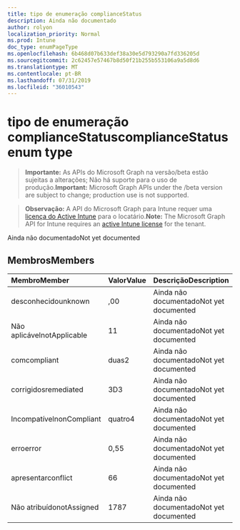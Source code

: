 ```yaml
---
title: tipo de enumeração complianceStatus
description: Ainda não documentado
author: rolyon
localization_priority: Normal
ms.prod: Intune
doc_type: enumPageType
ms.openlocfilehash: 6b468d07b633def38a30e5d793290a7fd336205d
ms.sourcegitcommit: 2c62457e57467b8d50f21b255b553106a9a5d8d6
ms.translationtype: MT
ms.contentlocale: pt-BR
ms.lasthandoff: 07/31/2019
ms.locfileid: "36010543"
---
```

# <a name="compliancestatus-enum-type"></a><span data-ttu-id="d5d4b-103">tipo de enumeração complianceStatus</span><span class="sxs-lookup"><span data-stu-id="d5d4b-103">complianceStatus enum type</span></span>

> <span data-ttu-id="d5d4b-104">**Importante:** As APIs do Microsoft Graph na versão/beta estão sujeitas a alterações; Não há suporte para o uso de produção.</span><span class="sxs-lookup"><span data-stu-id="d5d4b-104">**Important:** Microsoft Graph APIs under the /beta version are subject to change; production use is not supported.</span></span>

> <span data-ttu-id="d5d4b-105">**Observação:** A API do Microsoft Graph para Intune requer uma [licença do Active Intune](https://go.microsoft.com/fwlink/?linkid=839381) para o locatário.</span><span class="sxs-lookup"><span data-stu-id="d5d4b-105">**Note:** The Microsoft Graph API for Intune requires an [active Intune license](https://go.microsoft.com/fwlink/?linkid=839381) for the tenant.</span></span>

<span data-ttu-id="d5d4b-106">Ainda não documentado</span><span class="sxs-lookup"><span data-stu-id="d5d4b-106">Not yet documented</span></span>

## <a name="members"></a><span data-ttu-id="d5d4b-107">Membros</span><span class="sxs-lookup"><span data-stu-id="d5d4b-107">Members</span></span>
|<span data-ttu-id="d5d4b-108">Membro</span><span class="sxs-lookup"><span data-stu-id="d5d4b-108">Member</span></span>|<span data-ttu-id="d5d4b-109">Valor</span><span class="sxs-lookup"><span data-stu-id="d5d4b-109">Value</span></span>|<span data-ttu-id="d5d4b-110">Descrição</span><span class="sxs-lookup"><span data-stu-id="d5d4b-110">Description</span></span>|
|:---|:---|:---|
|<span data-ttu-id="d5d4b-111">desconhecido</span><span class="sxs-lookup"><span data-stu-id="d5d4b-111">unknown</span></span>|<span data-ttu-id="d5d4b-112">,0</span><span class="sxs-lookup"><span data-stu-id="d5d4b-112">0</span></span>|<span data-ttu-id="d5d4b-113">Ainda não documentado</span><span class="sxs-lookup"><span data-stu-id="d5d4b-113">Not yet documented</span></span>|
|<span data-ttu-id="d5d4b-114">Não aplicável</span><span class="sxs-lookup"><span data-stu-id="d5d4b-114">notApplicable</span></span>|<span data-ttu-id="d5d4b-115">1</span><span class="sxs-lookup"><span data-stu-id="d5d4b-115">1</span></span>|<span data-ttu-id="d5d4b-116">Ainda não documentado</span><span class="sxs-lookup"><span data-stu-id="d5d4b-116">Not yet documented</span></span>|
|<span data-ttu-id="d5d4b-117">com</span><span class="sxs-lookup"><span data-stu-id="d5d4b-117">compliant</span></span>|<span data-ttu-id="d5d4b-118">duas</span><span class="sxs-lookup"><span data-stu-id="d5d4b-118">2</span></span>|<span data-ttu-id="d5d4b-119">Ainda não documentado</span><span class="sxs-lookup"><span data-stu-id="d5d4b-119">Not yet documented</span></span>|
|<span data-ttu-id="d5d4b-120">corrigidos</span><span class="sxs-lookup"><span data-stu-id="d5d4b-120">remediated</span></span>|<span data-ttu-id="d5d4b-121">3D</span><span class="sxs-lookup"><span data-stu-id="d5d4b-121">3</span></span>|<span data-ttu-id="d5d4b-122">Ainda não documentado</span><span class="sxs-lookup"><span data-stu-id="d5d4b-122">Not yet documented</span></span>|
|<span data-ttu-id="d5d4b-123">Incompatível</span><span class="sxs-lookup"><span data-stu-id="d5d4b-123">nonCompliant</span></span>|<span data-ttu-id="d5d4b-124">quatro</span><span class="sxs-lookup"><span data-stu-id="d5d4b-124">4</span></span>|<span data-ttu-id="d5d4b-125">Ainda não documentado</span><span class="sxs-lookup"><span data-stu-id="d5d4b-125">Not yet documented</span></span>|
|<span data-ttu-id="d5d4b-126">erro</span><span class="sxs-lookup"><span data-stu-id="d5d4b-126">error</span></span>|<span data-ttu-id="d5d4b-127">0,5</span><span class="sxs-lookup"><span data-stu-id="d5d4b-127">5</span></span>|<span data-ttu-id="d5d4b-128">Ainda não documentado</span><span class="sxs-lookup"><span data-stu-id="d5d4b-128">Not yet documented</span></span>|
|<span data-ttu-id="d5d4b-129">apresentar</span><span class="sxs-lookup"><span data-stu-id="d5d4b-129">conflict</span></span>|<span data-ttu-id="d5d4b-130">6</span><span class="sxs-lookup"><span data-stu-id="d5d4b-130">6</span></span>|<span data-ttu-id="d5d4b-131">Ainda não documentado</span><span class="sxs-lookup"><span data-stu-id="d5d4b-131">Not yet documented</span></span>|
|<span data-ttu-id="d5d4b-132">Não atribuído</span><span class="sxs-lookup"><span data-stu-id="d5d4b-132">notAssigned</span></span>|<span data-ttu-id="d5d4b-133">178</span><span class="sxs-lookup"><span data-stu-id="d5d4b-133">7</span></span>|<span data-ttu-id="d5d4b-134">Ainda não documentado</span><span class="sxs-lookup"><span data-stu-id="d5d4b-134">Not yet documented</span></span>|





